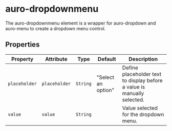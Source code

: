 # auro-dropdownmenu

The auro-dropdownmenu element is a wrapper for auro-dropdown and auro-menu to create a dropdown menu control.

## Properties

| Property      | Attribute     | Type     | Default            | Description                                      |
|---------------|---------------|----------|--------------------|--------------------------------------------------|
| `placeholder` | `placeholder` | `String` | "Select an option" | Define placeholder text to display before a value is manually selected. |
| `value`       | `value`       | `String` |                    | Value selected for the dropdown menu.            |
